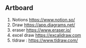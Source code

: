 
## Artboard 

1. Notions https://www.notion.so/
2. Draw  https://app.diagrams.net/
3.  eraser  https://www.eraser.io/
4.  excel draw  https://excalidraw.com
5. tldraw : https://www.tldraw.com/